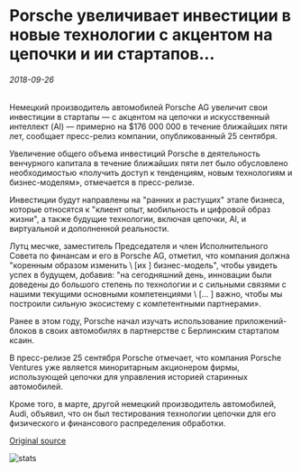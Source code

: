 # Porsche увеличивает инвестиции в новые технологии с акцентом на цепочки и ии стартапов...

###### 2018-09-26

Немецкий производитель автомобилей Porsche AG увеличит свои инвестиции в стартапы — с акцентом на цепочки и искусственный интеллект (AI) — примерно на $176 000 000 в течение ближайших пяти лет, сообщает пресс-релиз компании, опубликованный 25 сентября.

Увеличение общего объема инвестиций Porsche в деятельность венчурного капитала в течение ближайших пяти лет было обусловлено необходимостью «получить доступ к тенденциям, новым технологиям и бизнес-моделям», отмечается в пресс-релизе.

Инвестиции будут направлены на "ранних и растущих" этапе бизнеса, которые относятся к "клиент опыт, мобильность и цифровой образ жизни", а также будущие технологии, включая цепочки, AI, и виртуальной и дополненной реальности.

Лутц месчке, заместитель Председателя и член Исполнительного Совета по финансам и его в Porsche AG, отметил, что компания должна "коренным образом изменить \ [их \] бизнес-модель", чтобы увидеть успех в будущем, добавив: "на сегодняшний день, инновации были доведены до большого степень по технологии и с сильными связями с нашими текущими основными компетенциями \ [... \] важно, чтобы мы построили сильную экосистему с компетентными партнерами».

Ранее в этом году, Porsche начал изучать использование приложений-блоков в своих автомобилях в партнерстве с Берлинским стартапом ксаин.

В пресс-релизе 25 сентября Porsche отмечает, что компания Porsche Ventures уже является миноритарным акционером фирмы, использующей цепочки для управления историей старинных автомобилей.

Кроме того, в марте, другой немецкий производитель автомобилей, Audi, объявил, что он был тестирования технологии цепочки для его физического и финансового распределения обработки.

[Original source](https://cointelegraph.com/news/porsche-increases-investments-in-new-technologies-with-focus-on-blockchain-and-ai-startups)

![stats](https://c.statcounter.com/11760860/0/a89fa40b/1/ "stats")